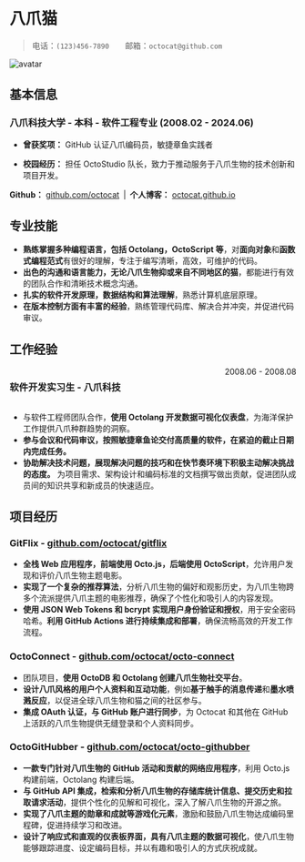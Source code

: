 # 八爪猫

> 电话：`(123)456-7890`&emsp;&emsp;邮箱：`octocat@github.com`

<img src="https://avatars.githubusercontent.com/u/583231?v=4" alt="avatar">

## 基本信息

### 八爪科技大学 - 本科 - 软件工程专业 (2008.02 - 2024.06)

- **曾获奖项：** GitHub 认证八爪编码员，敏捷章鱼实践者

- **校园经历：** 担任 OctoStudio 队长，致力于推动服务于八爪生物的技术创新和项目开发。

**Github：** [github.com/octocat](https://github.com/octocat)&ensp;|&ensp;**个人博客：** [octocat.github.io](https://octocat.github.io)

## 专业技能

- **熟练掌握多种编程语言，包括 Octolang，OctoScript 等**，对**面向对象**和**函数式编程范式**有很好的理解，专注于编写清晰，高效，可维护的代码。
- **出色的沟通和语言能力，无论八爪生物抑或来自不同地区的猫**，都能进行有效的团队合作和清晰技术概念沟通。
- **扎实的软件开发原理，数据结构和算法理解**，熟悉计算机底层原理。
- **在版本控制方面有丰富的经验**，熟练管理代码库、解决合并冲突，并促进代码审议。

## 工作经验

<div style="display: flex; justify-content: space-between;">
    <h3>软件开发实习生 - 八爪科技</h3> <span style="text-align: right">2008.06 - 2008.08</span>
</div>

- 与软件工程师团队合作，**使用 Octolang 开发数据可视化仪表盘**，为海洋保护工作提供八爪种群趋势的洞察。
- **参与会议和代码审议，按照敏捷章鱼论交付高质量的软件，在紧迫的截止日期内完成任务。**
- **协助解决技术问题，展现解决问题的技巧和在快节奏环境下积极主动解决挑战的态度。**
  为项目需求、架构设计和编码标准的文档撰写做出贡献，促进团队成员间的知识共享和新成员的快速适应。

## 项目经历

### GitFlix - [github.com/octocat/gitflix](https://github.com/octocat/gitflix)

- **全栈 Web 应用程序，前端使用 Octo.js，后端使用 OctoScript**，允许用户发现和评价八爪生物主题电影。
- **实现了一个复杂的推荐算法**，分析八爪生物的偏好和观影历史，为八爪生物跨多个流派提供八爪主题的电影推荐，确保了个性化和吸引人的内容发现。
- **使用 JSON Web Tokens 和 bcrypt 实现用户身份验证和授权**，用于安全密码哈希。**利用 GitHub Actions 进行持续集成和部署**，确保流畅高效的开发工作流程。

### OctoConnect - [github.com/octocat/octo-connect](https://github.com/octocat/octo-connect)

- 团队项目，**使用 OctoDB 和 Octolang 创建八爪生物社交平台**。
- **设计八爪风格的用户个人资料和互动功能**，例如**基于触手的消息传递**和**墨水喷溅反应**，以促进全球八爪生物和猫之间的社区参与。
- **集成 OAuth 认证，与 GitHub 账户进行同步**，为 Octocat 和其他在 GitHub 上活跃的八爪生物提供无缝登录和个人资料同步。

### OctoGitHubber - [github.com/octocat/octo-githubber](https://github.com/octocat/octo-githubber)

- **一款专门针对八爪生物的 GitHub 活动和贡献的网络应用程序**，利用 Octo.js 构建前端，Octolang 构建后端。
- **与 GitHub API 集成，检索和分析八爪生物的存储库统计信息、提交历史和拉取请求活动**，提供个性化的见解和可视化，深入了解八爪生物的开源之旅。
- **实现了八爪主题的勋章和成就等游戏化元素**，激励和鼓励八爪生物达成编码里程碑，促进持续学习和改进。
- **设计了响应式和直观的仪表板界面，具有八爪主题的数据可视化**，使八爪生物能够跟踪进度、设定编码目标，并以有趣和吸引人的方式庆祝成就。
